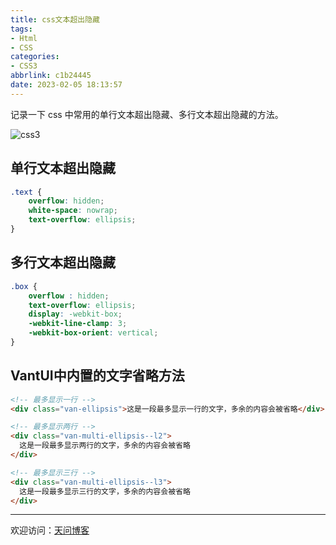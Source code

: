 ```yaml
---
title: css文本超出隐藏
tags:
- Html
- CSS
categories:
- CSS3
abbrlink: c1b24445
date: 2023-02-05 18:13:57
---
```


记录一下 css 中常用的单行文本超出隐藏、多行文本超出隐藏的方法。

![css3](https://tiven.cn/static/img/img-css-01--0G8QBvgAStc0_UaZvcp_.jpg)

[//]: # (<!-- more -->)

## 单行文本超出隐藏

```css
.text {
    overflow: hidden;
    white-space: nowrap;
    text-overflow: ellipsis;
}
```

## 多行文本超出隐藏

```css
.box {
    overflow : hidden;
    text-overflow: ellipsis;
    display: -webkit-box;
    -webkit-line-clamp: 3;
    -webkit-box-orient: vertical;
}
```

## VantUI中内置的文字省略方法

```html
<!-- 最多显示一行 -->
<div class="van-ellipsis">这是一段最多显示一行的文字，多余的内容会被省略</div>

<!-- 最多显示两行 -->
<div class="van-multi-ellipsis--l2">
  这是一段最多显示两行的文字，多余的内容会被省略
</div>

<!-- 最多显示三行 -->
<div class="van-multi-ellipsis--l3">
  这是一段最多显示三行的文字，多余的内容会被省略
</div>
```

---

欢迎访问：[天问博客](https://tiven.cn/p/c1b24445/ "天问博客-专注于大前端技术")

